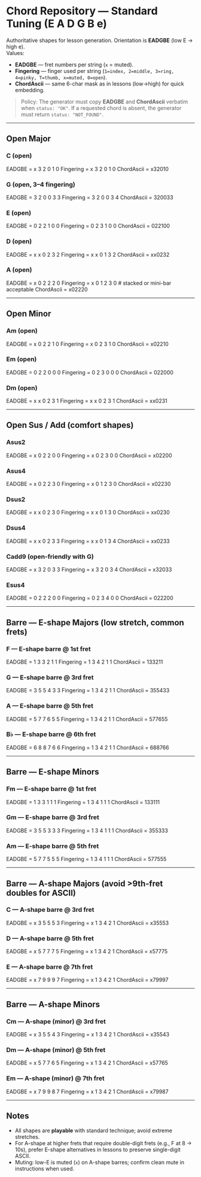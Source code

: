 # Chord Repository — Standard Tuning (E A D G B e)
Authoritative shapes for lesson generation. Orientation is **EADGBE** (low E → high e).  
Values:
- **EADGBE** — fret numbers per string (`x` = muted).  
- **Fingering** — finger used per string (`1=index, 2=middle, 3=ring, 4=pinky, T=thumb, x=muted, 0=open`).  
- **ChordAscii** — same 6-char mask as in lessons (low→high) for quick embedding.

> Policy: The generator must copy **EADGBE** and **ChordAscii** verbatim when `status: "OK"`. If a requested chord is absent, the generator must return `status: "NOT_FOUND"`.

---

## Open Major
### C (open)
EADGBE = x 3 2 0 1 0
Fingering = x 3 2 0 1 0
ChordAscii = x32010

### G (open, 3–4 fingering)
EADGBE = 3 2 0 0 3 3
Fingering = 3 2 0 0 3 4
ChordAscii = 320033

### E (open)
EADGBE = 0 2 2 1 0 0
Fingering = 0 2 3 1 0 0
ChordAscii = 022100

### D (open)
EADGBE = x x 0 2 3 2
Fingering = x x 0 1 3 2
ChordAscii = xx0232

### A (open)
EADGBE = x 0 2 2 2 0
Fingering = x 0 1 2 3 0   # stacked or mini-bar acceptable
ChordAscii = x02220

---

## Open Minor
### Am (open)
EADGBE = x 0 2 2 1 0
Fingering = x 0 2 3 1 0
ChordAscii = x02210

### Em (open)
EADGBE = 0 2 2 0 0 0
Fingering = 0 2 3 0 0 0
ChordAscii = 022000

### Dm (open)
EADGBE = x x 0 2 3 1
Fingering = x x 0 2 3 1
ChordAscii = xx0231

---

## Open Sus / Add (comfort shapes)
### Asus2
EADGBE = x 0 2 2 0 0
Fingering = x 0 2 3 0 0
ChordAscii = x02200

### Asus4
EADGBE = x 0 2 2 3 0
Fingering = x 0 1 2 3 0
ChordAscii = x02230

### Dsus2
EADGBE = x x 0 2 3 0
Fingering = x x 0 1 3 0
ChordAscii = xx0230

### Dsus4
EADGBE = x x 0 2 3 3
Fingering = x x 0 1 3 4
ChordAscii = xx0233

### Cadd9 (open-friendly with G)
EADGBE = x 3 2 0 3 3
Fingering = x 3 2 0 3 4
ChordAscii = x32033

### Esus4
EADGBE = 0 2 2 2 0 0
Fingering = 0 2 3 4 0 0
ChordAscii = 022200

---

## Barre — E-shape Majors (low stretch, common frets)
### F — E-shape barre @ 1st fret
EADGBE = 1 3 3 2 1 1
Fingering = 1 3 4 2 1 1
ChordAscii = 133211

### G — E-shape barre @ 3rd fret
EADGBE = 3 5 5 4 3 3
Fingering = 1 3 4 2 1 1
ChordAscii = 355433

### A — E-shape barre @ 5th fret
EADGBE = 5 7 7 6 5 5
Fingering = 1 3 4 2 1 1
ChordAscii = 577655

### B♭ — E-shape barre @ 6th fret
EADGBE = 6 8 8 7 6 6
Fingering = 1 3 4 2 1 1
ChordAscii = 688766

---

## Barre — E-shape Minors
### Fm — E-shape barre @ 1st fret
EADGBE = 1 3 3 1 1 1
Fingering = 1 3 4 1 1 1
ChordAscii = 133111

### Gm — E-shape barre @ 3rd fret
EADGBE = 3 5 5 3 3 3
Fingering = 1 3 4 1 1 1
ChordAscii = 355333

### Am — E-shape barre @ 5th fret
EADGBE = 5 7 7 5 5 5
Fingering = 1 3 4 1 1 1
ChordAscii = 577555

---

## Barre — A-shape Majors (avoid >9th-fret doubles for ASCII)
### C — A-shape barre @ 3rd fret
EADGBE = x 3 5 5 5 3
Fingering = x 1 3 4 2 1
ChordAscii = x35553

### D — A-shape barre @ 5th fret
EADGBE = x 5 7 7 7 5
Fingering = x 1 3 4 2 1
ChordAscii = x57775

### E — A-shape barre @ 7th fret
EADGBE = x 7 9 9 9 7
Fingering = x 1 3 4 2 1
ChordAscii = x79997

---

## Barre — A-shape Minors
### Cm — A-shape (minor) @ 3rd fret
EADGBE = x 3 5 5 4 3
Fingering = x 1 3 4 2 1
ChordAscii = x35543

### Dm — A-shape (minor) @ 5th fret
EADGBE = x 5 7 7 6 5
Fingering = x 1 3 4 2 1
ChordAscii = x57765

### Em — A-shape (minor) @ 7th fret
EADGBE = x 7 9 9 8 7
Fingering = x 1 3 4 2 1
ChordAscii = x79987

---

## Notes
- All shapes are **playable** with standard technique; avoid extreme stretches.  
- For A-shape at higher frets that require double-digit frets (e.g., F at 8 → 10s), prefer E-shape alternatives in lessons to preserve single-digit ASCII.  
- Muting: low-E is muted (`x`) on A-shape barres; confirm clean mute in instructions when used.
